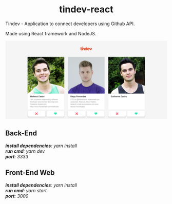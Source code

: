 <h1 align="center">
  tindev-react
</h1>

<p>
  Tindev - Application to connect developers using Github API.
  
  Made using React framework and NodeJS.
</p>

<p align="center">
  <a href="https://opensource.org/licenses/MIT">
    <img src="https://github.com/Mathyaku/tindev-app-react/blob/master/screenshots/main.PNG?raw=true">
  </a>
</p>

## Back-End

***install dependencies**: yarn install <br />
**run cmd**: yarn dev <br />
**port**: 3333*

## Front-End Web

***install dependencies**: yarn install <br />
**run cmd**: yarn start <br />
**port**: 3000*


